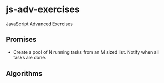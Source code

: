 # js-adv-exercises

JavaScript Advanced Exercises

## Promises

- Create a pool of N running tasks from an M sized list. Notify when all tasks are done.

## Algorithms
